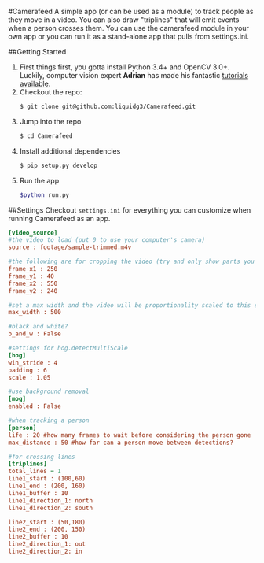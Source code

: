 #Camerafeed
A simple app (or can be used as a module) to track people as they move in a video. You can also draw "triplines" that
will emit events when a person crosses them. You can use the camerafeed module in your own app or you can run it as a
stand-alone app that pulls from settings.ini.

##Getting Started
1. First things first, you gotta install Python 3.4+ and OpenCV 3.0+. Luckily, computer vision expert __Adrian__ has made his
fantastic [tutorials available](http://www.pyimagesearch.com/opencv-tutorials-resources-guides/).
2. Checkout the repo:
    ```bash
    $ git clone git@github.com:liquidg3/Camerafeed.git

3. Jump into the repo
    ```bash
    $ cd Camerafeed

4. Install additional dependencies
    ```bash
    $ pip setup.py develop

5. Run the app
    ```bash
    $python run.py

##Settings
Checkout `settings.ini` for everything you can customize when running Camerafeed as an app.

```ini
[video_source]
#the video to load (put 0 to use your computer's camera)
source : footage/sample-trimmed.m4v
```
```ini
#the following are for cropping the video (try and only show parts you need)
frame_x1 : 250
frame_y1 : 40
frame_x2 : 550
frame_y2 : 240
```
```ini
#set a max width and the video will be proportionality scaled to this size (smaller is usually better)
max_width : 500
```
```ini
#black and white?
b_and_w : False
```
```ini
#settings for hog.detectMultiScale
[hog]
win_stride : 4
padding : 6
scale : 1.05
```
```ini
#use background removal
[mog]
enabled : False
```
```ini
#when tracking a person
[person]
life : 20 #how many frames to wait before considering the person gone
max_distance : 50 #how far can a person move between detections?
```
```ini
#for crossing lines
[triplines]
total_lines = 1
line1_start : (100,60)
line1_end : (200, 160)
line1_buffer : 10
line1_direction_1: north
line1_direction_2: south
```
```ini
line2_start : (50,180)
line2_end : (200, 150)
line2_buffer : 10
line2_direction_1: out
line2_direction_2: in

```
